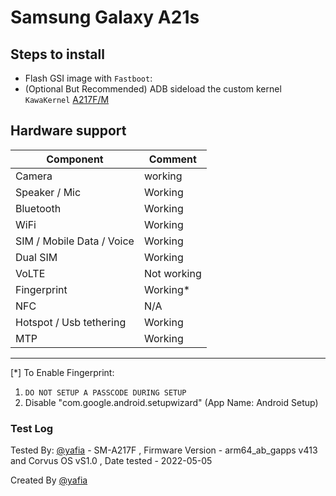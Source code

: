 # Samsung Galaxy A21s

## Steps to install

* Flash GSI image with `Fastboot`:
* (Optional But Recommended) ADB sideload the custom kernel `KawaKernel` [A217F/M](https://github.com/DozNaka/KawaKernel-A217X/releases/download/KawaKernel-v1.3.1/KawaKernel-A217X-GSI.zip)
## Hardware support

| Component                 |      Comment                                              |
|---------------------------|-----------------------------------------------------------|
| Camera                    | working                                                   |
| Speaker / Mic             | Working                                                   |
| Bluetooth                 | Working                                                   |
| WiFi                      | Working                                                   |
| SIM / Mobile Data / Voice | Working                                                   |
| Dual SIM                  | Working                                                   |    
| VoLTE                     | Not working                                               |
| Fingerprint               | Working*                                               |
| NFC                       | N/A                                                   |
| Hotspot / Usb tethering   | Working                                                   |
| MTP                       | Working                                                   |
---


[\*] To Enable Fingerprint:
1. `DO NOT SETUP A PASSCODE DURING SETUP` 
2. Disable "com.google.android.setupwizard" (App Name: Android Setup)


### Test Log
Tested By: [@yafia](https://github.com/yafia) - SM-A217F , Firmware Version - arm64_ab_gapps v413 and Corvus OS vS1.0 , Date tested - 2022-05-05



Created By [@yafia](https://github.com/yafia)